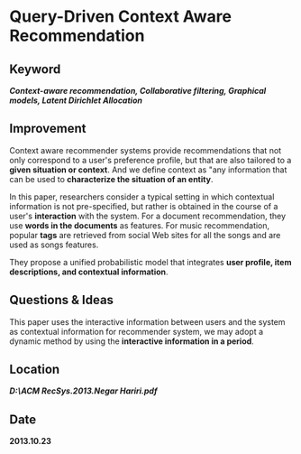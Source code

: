 # Query-Driven Context Aware Recommendation

## Keyword
***Context-aware recommendation, Collaborative filtering, Graphical models, Latent Dirichlet Allocation***

## Improvement
Context aware recommender systems provide recommendations that not only correspond to a user's preference profile, but that are also tailored to a **given situation or context**. And we define context as "any information that can be used to **characterize the situation of an entity**.

In this paper, researchers consider a typical setting in which contextual information is not pre-specified, but rather is obtained in the course of a user's **interaction** with the system. For a document recommendation, they use **words in the documents** as features. For music recommendation, popular **tags** are retrieved from social Web sites for all the songs and are used as songs features.

They propose a unified probabilistic model that integrates **user profile, item descriptions, and contextual information**.

## Questions & Ideas
This paper uses the interactive information between users and the system as contextual information for recommender system, we may adopt a dynamic method by using the **interactive information in a period**.

## Location 
***D:\ACM RecSys.2013.Negar Hariri.pdf***

## Date
**2013.10.23** 

